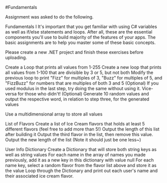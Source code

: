 #Fundamentals


Assignment was asked to do the following.

Fundamentals I
It's important that you get familiar with using C# variables as well as if/else statements and loops. After all, these are the essential components you'll use to build majority of the features of your apps. The basic assignments are to help you master some of these basic concepts. 

Please create a new .NET project and finish these exercises before uploading.




 Create a Loop that prints all values from 1-255
 Create a new loop that prints all values from 1-100 that are divisible by 3 or 5, but not both
 Modify the previous loop to print "Fizz" for multiples of 3, "Buzz" for multiples of 5, and "FizzBuzz" for numbers that are multiples of both 3 and 5
 (Optional) If you used modulus in the last step, try doing the same without using it. Vice-versa for those who didn't!
 (Optional) Generate 10 random values and output the respective word, in relation to step three, for the generated values


Use a multidimensional array to store all values

 
List of Flavors
Create a list of Ice Cream flavors that holds at least 5 different flavors (feel free to add more than 5!)
Output the length of this list after building it
Output the third flavor in the list, then remove this value.
Output the new length of the list (Note it should just be one less~)

User Info Dictionary
Create a Dictionary that will store both string keys as well as string values
For each name in the array of names you made previously, add it as a new key in this dictionary with value null
For each name key, select a random flavor from the flavor list above and store it as the value
Loop through the Dictionary and print out each user's name and their associated ice cream flavor.